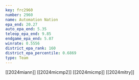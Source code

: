 ```yaml
---
key: frc2960
number: 2960
name: Automation Nation
epa_end: 20.27
auto_epa_end: 5.35
teleop_epa_end: 9.85
endgame_epa_end: 5.07
winrate: 0.5556
district_epa_rank: 160
district_epa_percentile: 0.6869
type: Team
---
```

[[2024miann]]
[[2024micmp2]]
[[2024micmp]]
[[2024mitry]]
